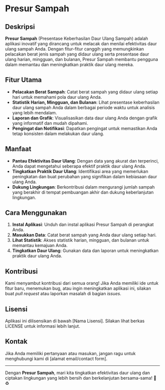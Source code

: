 # Presur Sampah

## Deskripsi

**Presur Sampah** (Presentase Keberhasilan Daur Ulang Sampah) adalah aplikasi inovatif yang dirancang untuk melacak dan menilai efektivitas daur ulang sampah Anda. Dengan fitur-fitur canggih yang memungkinkan pelacakan berat jenis sampah yang didaur ulang serta presentase daur ulang harian, mingguan, dan bulanan, Presur Sampah membantu pengguna dalam memantau dan meningkatkan praktik daur ulang mereka.

## Fitur Utama

- **Pelacakan Berat Sampah**: Catat berat sampah yang didaur ulang setiap hari untuk memahami pola daur ulang Anda.
- **Statistik Harian, Mingguan, dan Bulanan**: Lihat presentase keberhasilan daur ulang sampah Anda dalam berbagai periode waktu untuk analisis yang lebih mendalam.
- **Laporan dan Grafik**: Visualisasikan data daur ulang Anda dengan grafik yang informatif dan mudah dipahami.
- **Pengingat dan Notifikasi**: Dapatkan pengingat untuk memastikan Anda tetap konsisten dalam melakukan daur ulang.

## Manfaat

- **Pantau Efektivitas Daur Ulang**: Dengan data yang akurat dan terperinci, Anda dapat mengetahui seberapa efektif praktik daur ulang Anda.
- **Tingkatkan Praktik Daur Ulang**: Identifikasi area yang memerlukan peningkatan dan buat perubahan yang signifikan dalam kebiasaan daur ulang Anda.
- **Dukung Lingkungan**: Berkontribusi dalam mengurangi jumlah sampah yang berakhir di tempat pembuangan akhir dan dukung keberlanjutan lingkungan.

## Cara Menggunakan

1. **Instal Aplikasi**: Unduh dan instal aplikasi Presur Sampah di perangkat Anda.
2. **Masukkan Data**: Catat berat sampah yang Anda daur ulang setiap hari.
3. **Lihat Statistik**: Akses statistik harian, mingguan, dan bulanan untuk memantau kemajuan Anda.
4. **Tingkatkan Daur Ulang**: Gunakan data dan laporan untuk meningkatkan praktik daur ulang Anda.

## Kontribusi

Kami menyambut kontribusi dari semua orang! Jika Anda memiliki ide untuk fitur baru, menemukan bug, atau ingin meningkatkan aplikasi ini, silakan buat *pull request* atau laporkan masalah di bagian *issues*.

## Lisensi

Aplikasi ini dilisensikan di bawah [Nama Lisensi]. Silakan lihat berkas LICENSE untuk informasi lebih lanjut.

## Kontak

Jika Anda memiliki pertanyaan atau masukan, jangan ragu untuk menghubungi kami di [alamat email/contact form].

---

Dengan **Presur Sampah**, mari kita tingkatkan efektivitas daur ulang dan ciptakan lingkungan yang lebih bersih dan berkelanjutan bersama-sama! 🌱♻️

